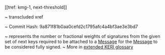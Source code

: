 [[tref: kmg-1, next-threshold]]

~ <!-- This is a copy of the saved remote text. Remove it if you like. It is automatically (re)generated --><span class="transcluded-xref-term">transcluded xref</span>

~ Commit Hash: 9a871f81b0aa0cefd2c1795afc4a4bf3ae3e3bd7

~ represents the number or fractional weights of signatures from the given set of next keys required to be attached to a [Message](https://trustoverip.github.io/tswg-keri-specification/#term:message) for the [Message](https://trustoverip.github.io/tswg-keri-specification/#term:message) to be considered fully signed.
~ More in <a href="https://weboftrust.github.io/WOT-terms/docs/glossary/next-threshold">extended KERI glossary</a>
